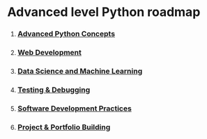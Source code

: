 # Advanced level Python roadmap

1. ### [**Advanced Python Concepts**](1_advanced_python_concepts.md)
2. ### [**Web Development**](2_web_dev.md)
3. ### [**Data Science and Machine Learning**](3_data_science_and_ml.md)
4. ### [**Testing & Debugging**](4_testing_and_debugging.md)
5. ### [**Software Development Practices**](5_software_dev_practices.md)
6. ### [**Project & Portfolio Building**](6_project_and_portfolio_building.md)